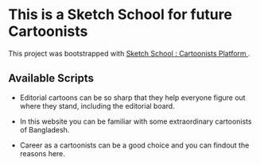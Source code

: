 # This is a Sketch School for future Cartoonists 


This project was bootstrapped with [Sketch School : Cartoonists Platform
](https://github.com/facebook/create-react-app).


## Available Scripts

*  Editorial cartoons can be so sharp that they help everyone figure out where they stand, including the editorial board.

* In this website you can be familiar with some extraordinary cartoonists of Bangladesh.

* Career as a cartoonists can be a good choice and you can findout the reasons here.

